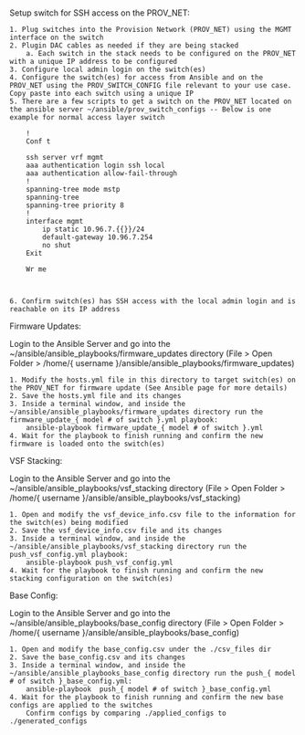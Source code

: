 #
#
Setup switch for SSH access on the PROV_NET:

    1. Plug switches into the Provision Network (PROV_NET) using the MGMT interface on the switch
    2. Plugin DAC cables as needed if they are being stacked
        a. Each switch in the stack needs to be configured on the PROV_NET with a unique IP address to be configured
    3. Configure local admin login on the switch(es)
    4. Configure the switch(es) for access from Ansible and on the PROV_NET using the PROV_SWITCH_CONFIG file relevant to your use case. Copy paste into each switch using a unique IP
    5. There are a few scripts to get a switch on the PROV_NET located on the ansible server ~/ansible/prov_switch_configs -- Below is one example for normal access layer switch
        
        !
        Conf t
        
        ssh server vrf mgmt
        aaa authentication login ssh local
        aaa authentication allow-fail-through
        !
        spanning-tree mode mstp
        spanning-tree
        spanning-tree priority 8
        !
        interface mgmt
            ip static 10.96.7.{{}}/24
            default-gateway 10.96.7.254
            no shut
        Exit
        
        Wr me
        
        
        
    6. Confirm switch(es) has SSH access with the local admin login and is reachable on its IP address


Firmware Updates:

Login to the Ansible Server and go into the ~/ansible/ansible_playbooks/firmware_updates directory  (File > Open Folder > /home/{ username }/ansible/ansible_playbooks/firmware_updates)

    1. Modify the hosts.yml file in this directory to target switch(es) on the PROV_NET for firmware update (See Ansible page for more details)  
    2. Save the hosts.yml file and its changes
    3. Inside a terminal window, and inside the ~/ansible/ansible_playbooks/firmware_updates directory run the firmware_update_{ model # of switch }.yml playbook:
        ansible-playbook firmware_update_{ model # of switch }.yml
    4. Wait for the playbook to finish running and confirm the new firmware is loaded onto the switch(es)


VSF Stacking:

Login to the Ansible Server and go into the ~/ansible/ansible_playbooks/vsf_stacking directory (File > Open Folder > /home/{ username }/ansible/ansible_playbooks/vsf_stacking)

    1. Open and modify the vsf_device_info.csv file to the information for the switch(es) being modified          
    2. Save the vsf_device_info.csv file and its changes
    3. Inside a terminal window, and inside the ~/ansible/ansible_playbooks/vsf_stacking directory run the push_vsf_config.yml playbook:
        ansible-playbook push_vsf_config.yml
    4. Wait for the playbook to finish running and confirm the new stacking configuration on the switch(es)


Base Config:

Login to the Ansible Server and go into the ~/ansible/ansible_playbooks/base_config directory (File > Open Folder > /home/{ username }/ansible/ansible_playbooks/base_config)

    1. Open and modify the base_config.csv under the ./csv_files dir   
    2. Save the base_config.csv and its changes
    3. Inside a terminal window, and inside the ~/ansible/ansible_playbooks_base_config directory run the push_{ model # of switch }_base_config.yml:
        ansible-playbook  push_{ model # of switch }_base_config.yml
    4. Wait for the playbook to finish running and confirm the new base configs are applied to the switches
        Confirm configs by comparing ./applied_configs to ./generated_configs
